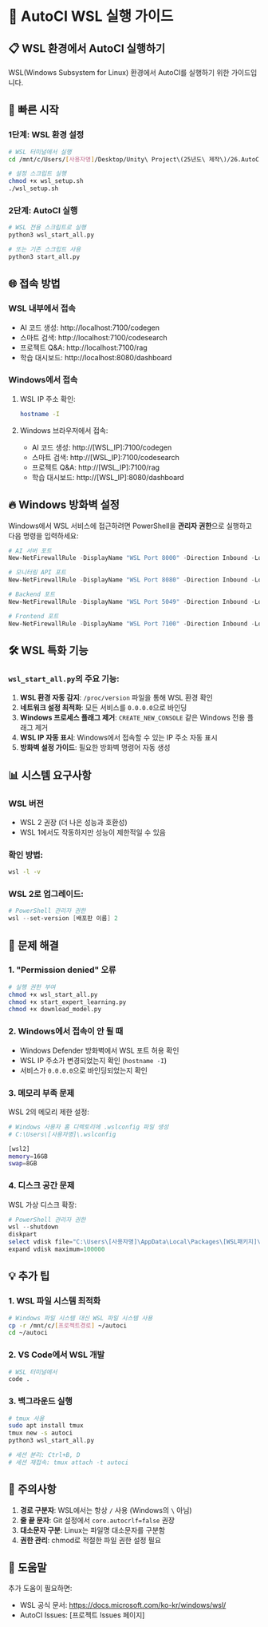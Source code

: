 # 🐧 AutoCI WSL 실행 가이드

## 📋 WSL 환경에서 AutoCI 실행하기

WSL(Windows Subsystem for Linux) 환경에서 AutoCI를 실행하기 위한 가이드입니다.

## 🚀 빠른 시작

### 1단계: WSL 환경 설정
```bash
# WSL 터미널에서 실행
cd /mnt/c/Users/[사용자명]/Desktop/Unity\ Project\(25년도\ 제작\)/26.AutoCI/AutoCI

# 설정 스크립트 실행
chmod +x wsl_setup.sh
./wsl_setup.sh
```

### 2단계: AutoCI 실행
```bash
# WSL 전용 스크립트로 실행
python3 wsl_start_all.py

# 또는 기존 스크립트 사용
python3 start_all.py
```

## 🌐 접속 방법

### WSL 내부에서 접속
- AI 코드 생성: http://localhost:7100/codegen
- 스마트 검색: http://localhost:7100/codesearch
- 프로젝트 Q&A: http://localhost:7100/rag
- 학습 대시보드: http://localhost:8080/dashboard

### Windows에서 접속
1. WSL IP 주소 확인:
   ```bash
   hostname -I
   ```

2. Windows 브라우저에서 접속:
   - AI 코드 생성: http://[WSL_IP]:7100/codegen
   - 스마트 검색: http://[WSL_IP]:7100/codesearch
   - 프로젝트 Q&A: http://[WSL_IP]:7100/rag
   - 학습 대시보드: http://[WSL_IP]:8080/dashboard

## 🔥 Windows 방화벽 설정

Windows에서 WSL 서비스에 접근하려면 PowerShell을 **관리자 권한**으로 실행하고 다음 명령을 입력하세요:

```powershell
# AI 서버 포트
New-NetFirewallRule -DisplayName "WSL Port 8000" -Direction Inbound -LocalPort 8000 -Protocol TCP -Action Allow

# 모니터링 API 포트
New-NetFirewallRule -DisplayName "WSL Port 8080" -Direction Inbound -LocalPort 8080 -Protocol TCP -Action Allow

# Backend 포트
New-NetFirewallRule -DisplayName "WSL Port 5049" -Direction Inbound -LocalPort 5049 -Protocol TCP -Action Allow

# Frontend 포트
New-NetFirewallRule -DisplayName "WSL Port 7100" -Direction Inbound -LocalPort 7100 -Protocol TCP -Action Allow
```

## 🛠️ WSL 특화 기능

### `wsl_start_all.py`의 주요 기능:
1. **WSL 환경 자동 감지**: `/proc/version` 파일을 통해 WSL 환경 확인
2. **네트워크 설정 최적화**: 모든 서비스를 `0.0.0.0`으로 바인딩
3. **Windows 프로세스 플래그 제거**: `CREATE_NEW_CONSOLE` 같은 Windows 전용 플래그 제거
4. **WSL IP 자동 표시**: Windows에서 접속할 수 있는 IP 주소 자동 표시
5. **방화벽 설정 가이드**: 필요한 방화벽 명령어 자동 생성

## 📊 시스템 요구사항

### WSL 버전
- WSL 2 권장 (더 나은 성능과 호환성)
- WSL 1에서도 작동하지만 성능이 제한적일 수 있음

### 확인 방법:
```bash
wsl -l -v
```

### WSL 2로 업그레이드:
```powershell
# PowerShell 관리자 권한
wsl --set-version [배포판 이름] 2
```

## 🐛 문제 해결

### 1. "Permission denied" 오류
```bash
# 실행 권한 부여
chmod +x wsl_start_all.py
chmod +x start_expert_learning.py
chmod +x download_model.py
```

### 2. Windows에서 접속이 안 될 때
- Windows Defender 방화벽에서 WSL 포트 허용 확인
- WSL IP 주소가 변경되었는지 확인 (`hostname -I`)
- 서비스가 `0.0.0.0`으로 바인딩되었는지 확인

### 3. 메모리 부족 문제
WSL 2의 메모리 제한 설정:
```bash
# Windows 사용자 홈 디렉토리에 .wslconfig 파일 생성
# C:\Users\[사용자명]\.wslconfig

[wsl2]
memory=16GB
swap=8GB
```

### 4. 디스크 공간 문제
WSL 가상 디스크 확장:
```powershell
# PowerShell 관리자 권한
wsl --shutdown
diskpart
select vdisk file="C:\Users\[사용자명]\AppData\Local\Packages\[WSL패키지]\LocalState\ext4.vhdx"
expand vdisk maximum=100000
```

## 💡 추가 팁

### 1. WSL 파일 시스템 최적화
```bash
# Windows 파일 시스템 대신 WSL 파일 시스템 사용
cp -r /mnt/c/[프로젝트경로] ~/autoci
cd ~/autoci
```

### 2. VS Code에서 WSL 개발
```bash
# WSL 터미널에서
code .
```

### 3. 백그라운드 실행
```bash
# tmux 사용
sudo apt install tmux
tmux new -s autoci
python3 wsl_start_all.py

# 세션 분리: Ctrl+B, D
# 세션 재접속: tmux attach -t autoci
```

## 📝 주의사항

1. **경로 구분자**: WSL에서는 항상 `/` 사용 (Windows의 `\` 아님)
2. **줄 끝 문자**: Git 설정에서 `core.autocrlf=false` 권장
3. **대소문자 구분**: Linux는 파일명 대소문자를 구분함
4. **권한 관리**: chmod로 적절한 파일 권한 설정 필요

## 🤝 도움말

추가 도움이 필요하면:
- WSL 공식 문서: https://docs.microsoft.com/ko-kr/windows/wsl/
- AutoCI Issues: [프로젝트 Issues 페이지]